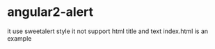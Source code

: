 # angular2-alert
it use sweetalert style
it not support html title and text
index.html is an example
